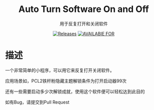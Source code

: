 <div align="center">
  
# Auto Turn Software On and Off

用于反复打开和关闭软件

[![Releases](https://img.shields.io/badge/RELEASES-V1.0--WINDOWS-orange?style=for-the-badge)](https://github.com/Loyal-Wind/auto-turn-software-on-and-off/releases/)
[![AVAILABIE FOR](https://img.shields.io/badge/AVAILABIE%20FOR-WINDOWS-success?style=for-the-badge)](https://github.com/Loyal-Wind/auto-turn-software-on-and-off/releases/)

</div>
  
# 描述

一个非常简单的小程序，可以用它来反复打开关闭软件。

应用场景如，PCL2铁杆粉隐藏主题解锁条件为打开启动器99次

还有一些需要启动多少次解锁成就，使用这个软件便可以轻松达到此目的

如有Bug，请提交到Pull Request
